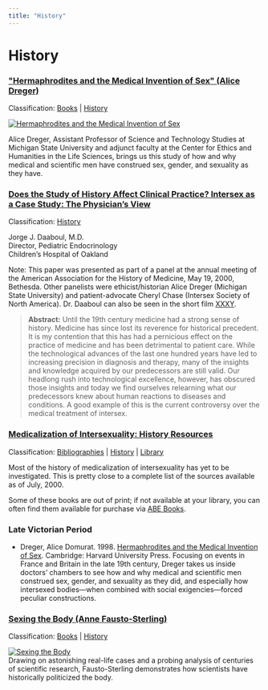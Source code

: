 ```yaml
---
title: "History"
---
```


# History 

### ["Hermaphrodites and the Medical Invention of Sex" (Alice Dreger)][2]

Classification: [Books][3] | [History][4]

[![Hermaphrodites and the Medical Invention of Sex](/img/store/dregerhistory.gif)][5]

Alice Dreger, Assistant Professor of Science and Technology Studies at Michigan State University and adjunct faculty at the Center for Ethics and Humanities in the Life Sciences, brings us this study of how and why medical and scientific men have construed sex, gender, and sexuality as they have.

### [Does the Study of History Affect Clinical Practice? Intersex as a Case Study: The Physician’s View][6]

Classification: [History][7]

Jorge J. Daaboul, M.D.  
Director, Pediatric Endocrinology  
Children’s Hospital of Oakland

Note: This paper was presented as part of a panel at the annual meeting of the American Association for the History of Medicine, May 19, 2000, Bethesda. Other panelists were ethicist/historian Alice Dreger (Michigan State University) and patient-advocate Cheryl Chase (Intersex Society of North America). Dr. Daaboul can also be seen in the short film [XXXY][8].

> **Abstract:** Until the 19th century medicine had a strong sense of history. Medicine has since lost its reverence for historical precedent. It is my contention that this has had a pernicious effect on the practice of medicine and has been detrimental to patient care. While the technological advances of the last one hundred years have led to increasing precision in diagnosis and therapy, many of the insights and knowledge acquired by our predecessors are still valid. Our headlong rush into technological excellence, however, has obscured those insights and today we find ourselves relearning what our predecessors knew about human reactions to diseases and conditions. A good example of this is the current controversy over the medical treatment of intersex.  

### [Medicalization of Intersexuality: History Resources][9]

Classification: [Bibliographies][10] | [History][11] | [Library][12]

Most of the history of medicalization of intersexuality has yet to be investigated. This is pretty close to a complete list of the sources available as of July, 2000.

Some of these books are out of print; if not available at your library, you can often find them available for purchase via [ABE Books][13].

### Late Victorian Period

*   Dreger, Alice Domurat. 1998. [Hermaphrodites and the Medical Invention of Sex][14]. Cambridge: Harvard University Press. Focusing on events in France and Britain in the late 19th century, Dreger takes us inside doctors’ chambers to see how and why medical and scientific men construed sex, gender, and sexuality as they did, and especially how intersexed bodies—when combined with social exigencies—forced peculiar constructions.

### [Sexing the Body (Anne Fausto-Sterling)][15]

Classification: [Books][16] | [History][17]

[![Sexing the Body](/img/books/sexing.gif)][18]  
Drawing on astonishing real-life cases and a probing analysis of centuries of scientific research, Fausto-Sterling demonstrates how scientists have historically politicized the body.

[1]: /taxonomy/term/7
[2]: /books/medicalinvention
[3]: /books
[4]: /library/history
[5]: http://www.amazon.com/exec/obidos/ASIN/1555721001/intersexsocietyo/
[6]: /articles/daaboul_history
[7]: /library/history
[8]: /videos/xxxy
[9]: /library/earlyhistory
[10]: /bibliographies
[11]: /library/history
[12]: /taxonomy/term/7
[13]: http://www.abebooks.com/
[14]: /books/medicalinvention
[15]: /books/sexing_the_body
[16]: /books
[17]: /library/history
[18]: http://www.amazon.com/exec/obidos/ISBN%3D0465077137/intersexsocietyo/
